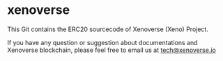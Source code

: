 # xenoverse
This Git contains the ERC20 sourcecode of Xenoverse (Xeno) Project.

If you have any question or suggestion about documentations and Xenoverse blockchain, please feel free to email us at tech@xenoverse.io
